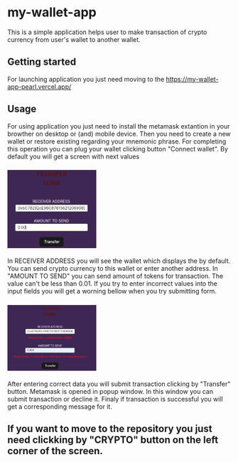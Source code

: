 # my-wallet-app

This is a simple application helps user to make transaction of crypto currency from user's wallet to another wallet.

## Getting started

For launching application you just need moving to the https://my-wallet-app-pearl.vercel.app/

## Usage

For using  application you just need to install the metamask extantion in your browther  on desktop or (and) mobile device. Then you need to create a new wallet or restore existing regarding your mnemonic phrase.
For completing this operation you can plug your wallet clicking button "Connect wallet".
By default you will get a screen with next values 
### <img width="200" src="/public/form.png" alt="form screenhost">
In RECEIVER ADDRESS you will see the wallet which displays the by default. You can send crypto currency to this wallet or enter another address. 
In "AMOUNT TO SEND" you can send amount of tokens for transaction. The value can't be less than 0.01.
If you try to enter incorrect values into the input fields you will get a worning bellow when you try submitting form.
### <img width="200" src="/public/form_with_errors.png" alt="form with errors screenhost ">

After entering correct data you will submit transaction clicking by "Transfer" button. Metamask is opened in popup window. In this window you can submit transaction or decline it. Finaly if transaction is successful you will get a corresponding message for it.


## If you want to move to the repository you just need clickking by "CRYPTO" button on the left corner of the screen.

